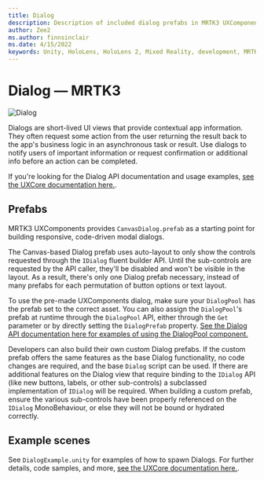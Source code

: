 ```yaml
---
title: Dialog
description: Description of included dialog prefabs in MRTK3 UXComponents
author: Zee2
ms.author: finnsinclair
ms.date: 4/15/2022
keywords: Unity, HoloLens, HoloLens 2, Mixed Reality, development, MRTK, MRTK3, Dialog, UI
---
```


# Dialog &#8212; MRTK3

![Dialog](../../../mrtk3-overview/images/UXBuildingBlocks/MRTK_UX_v3_Dialog.png)

Dialogs are short-lived UI views that provide contextual app information. They often request some action from the user  returning the result back to the app's business logic in an asynchronous task or result. Use dialogs to notify users of important information or request confirmation or additional info before an action can be completed.

If you're looking for the Dialog API documentation and usage examples, [see the UXCore documentation here.](../../../mrtk3-uxcore/packages/uxcore/dialog-api.md).

## Prefabs

MRTK3 UXComponents provides `CanvasDialog.prefab` as a starting point for building responsive, code-driven modal dialogs.

The Canvas-based Dialog prefab uses auto-layout to only show the controls requested through the `IDialog` fluent builder API. Until the sub-controls are requested by the API caller, they'll be disabled and won't be visible in the layout. As a result, there's only one Dialog prefab necessary, instead of many prefabs for each permutation of button options or text layout.

To use the pre-made UXComponents dialog, make sure your `DialogPool` has the prefab set to the correct asset. You can also assign the `DialogPool`'s prefab at runtime through the `DialogPool` API, either through the `Get` parameter or by directly setting the `DialogPrefab` property. [See the Dialog API documentation here for examples of using the DialogPool component.](../../../mrtk3-uxcore/packages/uxcore/dialog-api.md)

Developers can also build their own custom Dialog prefabs. If the custom prefab offers the same features as the base Dialog functionality, no code changes are required, and the base `Dialog` script can be used. If there are additional features on the Dialog view that require binding to the `IDialog` API (like new buttons, labels, or other sub-controls) a subclassed implementation of `IDialog` will be required. When building a custom prefab, ensure the various sub-controls have been properly referenced on the `IDialog` MonoBehaviour, or else they will not be bound or hydrated correctly.

## Example scenes

See `DialogExample.unity` for examples of how to spawn Dialogs. For further details, code samples, and more, [see the UXCore documentation here.](../../../mrtk3-uxcore/packages/uxcore/dialog-api.md).